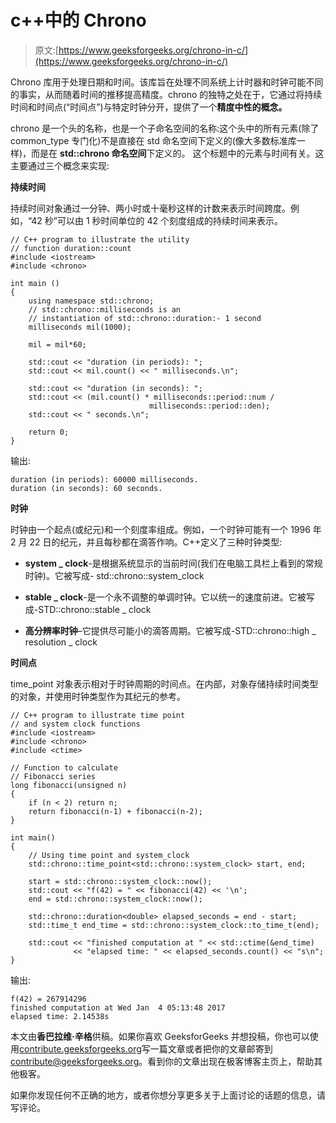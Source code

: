 # c++中的 Chrono

> 原文:[https://www.geeksforgeeks.org/chrono-in-c/](https://www.geeksforgeeks.org/chrono-in-c/)

Chrono 库用于处理日期和时间。该库旨在处理不同系统上计时器和时钟可能不同的事实，从而随着时间的推移提高精度。chrono 的独特之处在于，它通过将持续时间和时间点(“时间点”)与特定时钟分开，提供了一个**精度中性的概念。**

chrono 是一个头的名称，也是一个子命名空间的名称:这个头中的所有元素(除了 common_type 专门化)不是直接在 std 命名空间下定义的(像大多数标准库一样)，而是在 **std::chrono 命名空间**下定义的。
这个标题中的元素与时间有关。这主要通过三个概念来实现:

**持续时间**

持续时间对象通过一分钟、两小时或十毫秒这样的计数来表示时间跨度。例如，“42 秒”可以由 1 秒时间单位的 42 个刻度组成的持续时间来表示。

```
// C++ program to illustrate the utility 
// function duration::count
#include <iostream> 
#include <chrono>    

int main ()
{
    using namespace std::chrono;
    // std::chrono::milliseconds is an 
    // instantiation of std::chrono::duration:- 1 second
    milliseconds mil(1000); 

    mil = mil*60;

    std::cout << "duration (in periods): ";
    std::cout << mil.count() << " milliseconds.\n";

    std::cout << "duration (in seconds): ";
    std::cout << (mil.count() * milliseconds::period::num / 
                               milliseconds::period::den);
    std::cout << " seconds.\n";

    return 0;
}
```

输出:

```
duration (in periods): 60000 milliseconds.
duration (in seconds): 60 seconds.

```

**时钟**

时钟由一个起点(或纪元)和一个刻度率组成。例如，一个时钟可能有一个 1996 年 2 月 22 日的纪元，并且每秒都在滴答作响。C++定义了三种时钟类型:

*   **system _ clock**-是根据系统显示的当前时间(我们在电脑工具栏上看到的常规时钟)。它被写成- std::chrono::system_clock

*   **stable _ clock**-是一个永不调整的单调时钟。它以统一的速度前进。它被写成-STD::chrono::stable _ clock

*   **高分辨率时钟**–它提供尽可能小的滴答周期。它被写成-STD::chrono::high _ resolution _ clock

**时间点**

time_point 对象表示相对于时钟周期的时间点。在内部，对象存储持续时间类型的对象，并使用时钟类型作为其纪元的参考。

```
// C++ program to illustrate time point
// and system clock functions
#include <iostream>
#include <chrono>
#include <ctime>

// Function to calculate
// Fibonacci series
long fibonacci(unsigned n)
{
    if (n < 2) return n;
    return fibonacci(n-1) + fibonacci(n-2);
}

int main()
{
    // Using time point and system_clock
    std::chrono::time_point<std::chrono::system_clock> start, end;

    start = std::chrono::system_clock::now();
    std::cout << "f(42) = " << fibonacci(42) << '\n';
    end = std::chrono::system_clock::now();

    std::chrono::duration<double> elapsed_seconds = end - start;
    std::time_t end_time = std::chrono::system_clock::to_time_t(end);

    std::cout << "finished computation at " << std::ctime(&end_time)
              << "elapsed time: " << elapsed_seconds.count() << "s\n";
}
```

输出:

```
f(42) = 267914296
finished computation at Wed Jan  4 05:13:48 2017
elapsed time: 2.14538s

```

本文由**香巴拉维·辛格**供稿。如果你喜欢 GeeksforGeeks 并想投稿，你也可以使用[contribute.geeksforgeeks.org](http://www.contribute.geeksforgeeks.org)写一篇文章或者把你的文章邮寄到 contribute@geeksforgeeks.org。看到你的文章出现在极客博客主页上，帮助其他极客。

如果你发现任何不正确的地方，或者你想分享更多关于上面讨论的话题的信息，请写评论。
